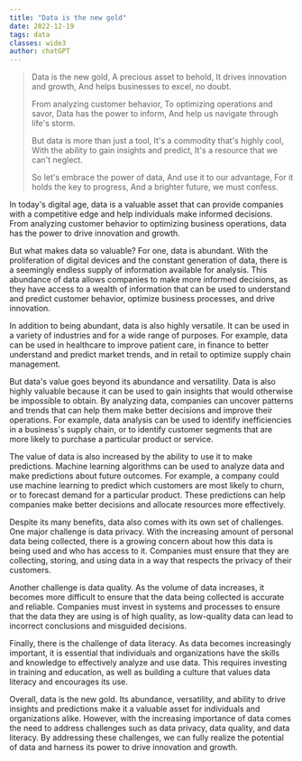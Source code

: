 ```yaml
---
title: "Data is the new gold"
date: 2022-12-19
tags: data
classes: wide3
author: chatGPT
---
```


> Data is the new gold,
> A precious asset to behold,
> It drives innovation and growth,
> And helps businesses to excel, no doubt.
> 
> From analyzing customer behavior,
> To optimizing operations and savor,
> Data has the power to inform,
> And help us navigate through life's storm.
> 
> But data is more than just a tool,
> It's a commodity that's highly cool,
> With the ability to gain insights and predict,
> It's a resource that we can't neglect.
> 
> So let's embrace the power of data,
> And use it to our advantage,
> For it holds the key to progress,
> And a brighter future, we must confess.

In today's digital age, data is a valuable asset that can provide companies with a competitive edge and help individuals make informed decisions. From analyzing customer behavior to optimizing business operations, data has the power to drive innovation and growth.

But what makes data so valuable? For one, data is abundant. With the proliferation of digital devices and the constant generation of data, there is a seemingly endless supply of information available for analysis. This abundance of data allows companies to make more informed decisions, as they have access to a wealth of information that can be used to understand and predict customer behavior, optimize business processes, and drive innovation.

In addition to being abundant, data is also highly versatile. It can be used in a variety of industries and for a wide range of purposes. For example, data can be used in healthcare to improve patient care, in finance to better understand and predict market trends, and in retail to optimize supply chain management.

But data's value goes beyond its abundance and versatility. Data is also highly valuable because it can be used to gain insights that would otherwise be impossible to obtain. By analyzing data, companies can uncover patterns and trends that can help them make better decisions and improve their operations. For example, data analysis can be used to identify inefficiencies in a business's supply chain, or to identify customer segments that are more likely to purchase a particular product or service.

The value of data is also increased by the ability to use it to make predictions. Machine learning algorithms can be used to analyze data and make predictions about future outcomes. For example, a company could use machine learning to predict which customers are most likely to churn, or to forecast demand for a particular product. These predictions can help companies make better decisions and allocate resources more effectively.

Despite its many benefits, data also comes with its own set of challenges. One major challenge is data privacy. With the increasing amount of personal data being collected, there is a growing concern about how this data is being used and who has access to it. Companies must ensure that they are collecting, storing, and using data in a way that respects the privacy of their customers.

Another challenge is data quality. As the volume of data increases, it becomes more difficult to ensure that the data being collected is accurate and reliable. Companies must invest in systems and processes to ensure that the data they are using is of high quality, as low-quality data can lead to incorrect conclusions and misguided decisions.

Finally, there is the challenge of data literacy. As data becomes increasingly important, it is essential that individuals and organizations have the skills and knowledge to effectively analyze and use data. This requires investing in training and education, as well as building a culture that values data literacy and encourages its use.

Overall, data is the new gold. Its abundance, versatility, and ability to drive insights and predictions make it a valuable asset for individuals and organizations alike. However, with the increasing importance of data comes the need to address challenges such as data privacy, data quality, and data literacy. By addressing these challenges, we can fully realize the potential of data and harness its power to drive innovation and growth.




